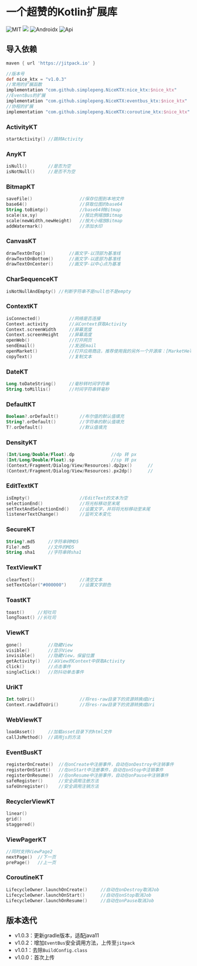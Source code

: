 # 一个超赞的Kotlin扩展库

![MIT](https://img.shields.io/badge/License-MIT-orange?style=flat-square) [![](https://jitpack.io/v/simplepeng/NiceKTX.svg)](https://jitpack.io/#simplepeng/NiceKTX)  ![Androidx](https://img.shields.io/badge/Androidx-Yes-blue?style=flat-square)  ![Api](https://img.shields.io/badge/Api-14+-blueviolet?style=flat-square) 

## 导入依赖

```groovy
maven { url 'https://jitpack.io' }
```

```groovy
//版本号
def nice_ktx = "v1.0.3"
//常用的扩展函数
implementation "com.github.simplepeng.NiceKTX:nice_ktx:$nice_ktx"
//EventBus的扩展
implementation "com.github.simplepeng.NiceKTX:eventbus_ktx:$nice_ktx"
//协程的扩展
implementation "com.github.simplepeng.NiceKTX:coroutine_ktx:$nice_ktx"
```

### ActivityKT

```kotlin
startActivity() //跳转Activity
```

### AnyKT

```kotlin
isNull()        //是否为空
isNotNull()     //是否不为空
```

### BitmapKT

```kotlin
saveFile()                  //保存位图到本地文件
base64()                    //获取位图的base64
String.toBimtp()            //base64转Bitmap
scale(sx,sy)                //按比例缩放Bitmap
scale(newWidth,newHeight)   //按大小缩放Bitmap
addWatermark()              //添加水印
```

### CanvasKT

```kotlin
drawTextOnTop()         //画文字-以顶部为基准线
drawTextOnBottom()      //画文字-以底部为基准线
drawTextOnCenter()      //画文字-以中心点为基准
```

### CharSequenceKT

```kotlin
isNotNullAndEmpty() //判断字符串不是null也不是empty
```

### ContextKT

```kotlin
isConnected()           //网络是否连接
Context.activity        //从Context获取Activity
Context.screenWidth     //屏幕宽度
Context.screenHeight    //屏幕高度
openWeb()               //打开网页
sendEmail()             //发送Email
openMarket()            //打开应用商店，推荐使用我的另外一个开源库：[MarketHelper](https://github.com/simplepeng/MarketHelper)
copyText()              //复制文本
```

### DateKT

```kotlin
Long.toDateString()     //毫秒转时间字符串
String.toMillis()       //时间字符串转毫秒
```

### DefaultKT

```kotlin
Boolean?.orDefault()        //布尔值的默认值填充
String?.orDefault()         //字符串的默认值填充
T?.orDefault()              //默认值填充
```

### DensityKT

```kotlin
(Int/Long/Double/Float).dp              //dp 转 px
(Int/Long/Double/Float).sp              //sp 转 px 
(Context/Fragment/Dialog/View/Resources).dp2px()      //
(Context/Fragment/Dialog/View/Resources).px2dp()      //
```

### EditTextKT

```kotlin
isEmpty()                   //EditText的文本为空
selectionEnd()              //将光标移动至末尾
setTextAndSelectionEnd()    //设置文字，并将将光标移动至末尾
listenerTextChange()        //监听文本变化
```

### SecureKT

```kotlin
String?.md5     //字符串转MD5
File?.md5       //文件的MD5
String.sha1     //字符串转sha1
```

### TextViewKT

```kotlin
clearText()                 //清空文本
setTextColor("#000000")     //设置文字颜色
```

### ToastKT

```kotlin
toast()     //短吐司
longToast() //长吐司
```

### ViewKT

```kotlin
gone()          //隐藏View
visible()       //显示View
invisible()     //隐藏View，保留位置
getActivity()   //从View的Context中获取Activity
click()         //点击事件
singleClick()   //防抖动单击事件
```

### UriKT

```kotlin
Int.toUri()                 //将res-raw目录下的资源转换成Uri
Context.rawIdToUri()        //将res-raw目录下的资源转换成Uri
```

### WebViewKT

```kotlin
loadAsset()     //加载asset目录下的html文件
callJsMethod()  //调用js的方法
```

### EventBusKT

```kotlin
registerOnCreate()  //在onCreate中注册事件，自动在onDestroy中注销事件
registerOnStart()   //在onStart中注册事件，自动在onStop中注销事件
registerOnResume()  //在onResume中注册事件，自动在onPause中注销事件
safeRegister()      //安全调用注册方法
safeUnregister()    //安全调用注销方法
```

### RecyclerViewKT

```kotlin
linear()
grid()
staggered()
```

 ### ViewPagerKT

```kotlin
//同时支持ViewPage2
nextPage()  //下一页
prePage()   //上一页
```

### CoroutineKT

```kotlin
LifecycleOwner.launchOnCreate() 	//自动在onDestroy取消Job
LifecycleOwner.launchOnStart()  	//自动在onStop取消Job
LifecycleOwner.launchOnResume() 	//自动在onPause取消Job
```

## 版本迭代

* v1.0.3：更新gradle版本，适配java11
* v1.0.2：增加`EventBus`安全调用方法，上传至`jitpack`
* v1.0.1：去除`BuildConfig.class`
* v1.0.0：首次上传

